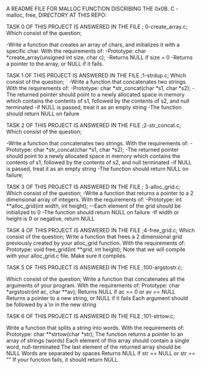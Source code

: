 A README FILE FOR MALLOC FUNCTION DISCRIBING THE 0x0B. C - malloc, free, DIRECTORY AT THIS REPO:

TASK 0 OF THIS PROJECT IS ANSWERED IN THE FILE ; 0-create_array.c;
Which consist of the question;

-Write a function that creates an array of chars, and initializes it with a specific char.
With the requirements of:
-Prototype: char *create_array(unsigned int size, char c);
-Returns NULL if size = 0
-Returns a pointer to the array, or NULL if it fails.


TASK 1 OF THIS PROJECT IS ANSWERED IN THE FILE ;1-strdup.c;
Which consist of the question;
`
-Write a function that concatenates two strings.
With the requirements of:
-Prototype: char *str_concat(char *s1, char *s2);
-The returned pointer should point to a newly allocated space in memory which contains the contents of s1, followed by the contents of s2, and null terminated
-if NULL is passed, treat it as an empty string
-The function should return NULL on failure

TASK 2 OF THIS PROJECT IS ANSWERED IN THE FILE ;2-str_concat.c;
Which consist of the question;

-Write a function that concatenates two strings.
With the requirements of:
-Prototype: char *str_concat(char *s1, char *s2);
-The returned pointer should point to a newly allocated space in memory which contains the contents of s1, followed by the contents of s2, and null terminated
-if NULL is passed, treat it as an empty string
-The function should return NULL on failure;

TASK 3 OF THIS PROJECT IS ANSWERED IN THE FILE ; 3-alloc_grid.c;
Which consist of the question;
-Write a function that returns a pointer to a 2 dimensional array of integers.
With the requirements of:
-Prototype: int **alloc_grid(int width, int height);
--Each element of the grid should be initialized to 0
-The function should return NULL on failure
-If width or height is 0 or negative, return NULL

TASK 4 OF THIS PROJECT IS ANSWERED IN THE FILE ;4-free_grid.c;
Which consist of the question;
Write a function that frees a 2 dimensional grid previously created by your alloc_grid function.
With the requirements of:
Prototype: void free_grid(int **grid, int height);
Note that we will compile with your alloc_grid.c file. Make sure it compiles.


TASK 5 OF THIS PROJECT IS ANSWERED IN THE FILE ;100-argstostr.c;

Which consist of the question;
Write a function that concatenates all the arguments of your program.
With the requirements of:
Prototype: char *argstostr(int ac, char **av);
Returns NULL if ac == 0 or av == NULL
Returns a pointer to a new string, or NULL if it fails
Each argument should be followed by a \n in the new string

TASK 6 OF THIS PROJECT IS ANSWERED IN THE FILE ;101-strtow.c;

Write a function that splits a string into words.
With the requirements of:
Prototype: char **strtow(char *str);
The function returns a pointer to an array of strings (words)
Each element of this array should contain a single word, null-terminated
The last element of the returned array should be NULL
Words are separated by spaces
Returns NULL if str == NULL or str == ""
If your function fails, it should return NULL
